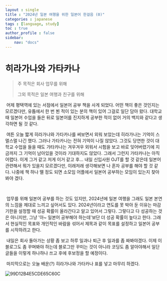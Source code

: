 ```yaml
---
layout : single
title : "2024년 일본 여행을 위한 일본어 한걸음 (0)"
categories : japanese
tags : [language, study] 
toc : true
author_profile : false 
sidebar: 
    nav: "docs" 
---
```



# 히라가나와 가타카나



> 주 목적은 회사 업무를 위해
>
> 그외 목적은 일본 여행과 친구를 위해



​	어제 평택역에 있는 서점에서 일본어 공부 책을 사게 되었다. 어떤 책이 좋은 것인지는 모르겠다만, 유튭에서 한 번 뵌 적이 있는 분의 책이 있어 그걸로 일단 담아 왔다. 대학교 때 일본어 수업을 들은 뒤로 일본어를 진지하게 공부한 적이 없어 거의 백지와 같다고 생각하면 될 것 같다.

​	여튼 오늘 짧게 히라가나와 가타카나를 써보면서 외워 보았는데 히라가나는 기억이 스멀스멀 나긴 했다. 그러나 가타카나는 전혀 기억이 나질 않았다. 그것도 당연한 것이 대학교 수업을 들을 때도 가타카나는 겨우겨우 외워서 시험을 보고 바로 잊어버렸기에 지금까지 그 기억이 남아있을 것이라 기대하지도 않았다. 그래서 그런지 가타카나는 아직 어렵다. 이게 그거 같고 저게 이거 같고 후... 내일 신입사원 OJT를 할 것 같은데 일본어 관련해서 뭐가 있을지 모르겠다만,  이래저래 생각해보면 나 혼자 공부를 해야 할 것 같다. 나중에 책 하나 뗄 정도 되면 소모임 어플에서 일본어 공부하는 모임이 있는지 찾아봐야 겠다. 

​	

​	업무를 위해 일본어 공부를 하는 것도 있지만, 2024년에 일본 여행을 그래도 일본 본연의 느낌을 제대로 느끼고 싶어서도 있다. 2024년이라고 연도를 못 박아 둔 이유는 마감기한을 설정할 때 성공 확률이 올라간다고 알고 있어서 그렇다. 그렇다고 다 성공하는 것은 아니지만, 그냥 '아~ 일본어 공부해야 하는데'보단 더 성공 확률이 높다고 한다. 그래서 현실적인 목표와 개인적인 바람을 섞어서 제목과 같이 목표를 설정하고 일본어 공부를 시작하려고 한다.



​	내일은 회사 돌아가는 상황 좀 보고 하루 일과나 퇴근 후 일과를 좀 짜봐야겠다. 이제 이 블로그도 좀 꾸며봐야 하는데 블로그만 꾸미는 것이 아니라 코딩도 좀 알아야해서 일단 글들을 이렇게 하나하나 쓰고 후에 후보정을 할 예정이다. 



​	마지막으로는 오늘 배운(?) 히라가나와 가타카나 표를 넣고 마무리 하겠다.



![99D12B4E5CDE65C60C](../../images/2023-01-08-japanese/99D12B4E5CDE65C60C.jpeg)